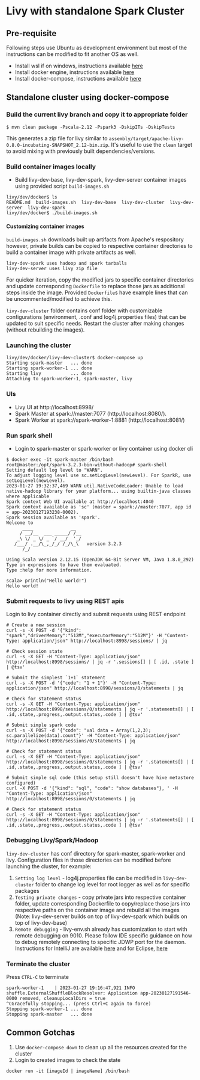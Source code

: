 # Livy with standalone Spark Cluster
## Pre-requisite
Following steps use Ubuntu as development environment but most of the instructions can be modified to fit another OS as well.
* Install wsl if on windows, instructions available [here](https://ubuntu.com/tutorials/install-ubuntu-on-wsl2-on-windows-11-with-gui-support)
* Install docker engine, instructions available [here](https://docs.docker.com/engine/install/ubuntu/)
* Install docker-compose, instructions available [here](https://docs.docker.com/compose/install/)

## Standalone cluster using docker-compose
### Build the current livy branch and copy it to appropriate folder
```
$ mvn clean package -Pscala-2.12 -Pspark3 -DskipITs -DskipTests
```
This generates a zip file for livy similar to `assembly/target/apache-livy-0.8.0-incubating-SNAPSHOT_2.12-bin.zip`. It's useful to use the `clean` target to avoid mixing with previously built dependencies/versions.

### Build container images locally
* Build livy-dev-base, livy-dev-spark, livy-dev-server container images using provided script `build-images.sh`
```
livy/dev/docker$ ls
README.md  build-images.sh  livy-dev-base  livy-dev-cluster  livy-dev-server  livy-dev-spark
livy/dev/docker$ ./build-images.sh
```
#### Customizing container images
`build-images.sh` downloads built up artifacts from Apache's respository however, private builds can be copied to respective container directories to build a container image with private artifacts as well.
```
livy-dev-spark uses hadoop and spark tarballs
livy-dev-server uses livy zip file
```

For quicker iteration, copy the modified jars to specific container directories and update corresponding `Dockerfile` to replace those jars as additional steps inside the image. Provided `Dockerfile`s have example lines that can be uncommented/modified to achieve this.

`livy-dev-cluster` folder contains conf folder with customizable configurations (environment, .conf and log4j.properties files) that can be updated to suit specific needs. Restart the cluster after making changes (without rebuilding the images).
### Launching the cluster
```
livy/dev/docker/livy-dev-cluster$ docker-compose up
Starting spark-master   ... done
Starting spark-worker-1 ... done
Starting livy           ... done
Attaching to spark-worker-1, spark-master, livy
```
### UIs
* Livy UI at http://localhost:8998/
* Spark Master at spark://master:7077 (http://localhost:8080/).
* Spark Worker at spark://spark-worker-1:8881 (http://localhost:8081/)

### Run spark shell
* Login to spark-master or spark-worker or livy container using docker cli
```
$ docker exec -it spark-master /bin/bash
root@master:/opt/spark-3.2.3-bin-without-hadoop# spark-shell
Setting default log level to "WARN".
To adjust logging level use sc.setLogLevel(newLevel). For SparkR, use setLogLevel(newLevel).
2023-01-27 19:32:37,469 WARN util.NativeCodeLoader: Unable to load native-hadoop library for your platform... using builtin-java classes where applicable
Spark context Web UI available at http://localhost:4040
Spark context available as 'sc' (master = spark://master:7077, app id = app-20230127193238-0002).
Spark session available as 'spark'.
Welcome to
      ____              __
     / __/__  ___ _____/ /__
    _\ \/ _ \/ _ `/ __/  '_/
   /___/ .__/\_,_/_/ /_/\_\   version 3.2.3
      /_/

Using Scala version 2.12.15 (OpenJDK 64-Bit Server VM, Java 1.8.0_292)
Type in expressions to have them evaluated.
Type :help for more information.

scala> println("Hello world!")
Hello world!
``` 
### Submit requests to livy using REST apis
Login to livy container directly and submit requests using REST endpoint
```
# Create a new session
curl -s -X POST -d '{"kind": "spark","driverMemory":"512M","executorMemory":"512M"}' -H "Content-Type: application/json" http://localhost:8998/sessions/ | jq

# Check session state
curl -s -X GET -H "Content-Type: application/json" http://localhost:8998/sessions/ | jq -r '.sessions[] | [ .id, .state ] | @tsv'

# Submit the simplest `1+1` statement
curl -s -X POST -d '{"code": "1 + 1"}' -H "Content-Type: application/json" http://localhost:8998/sessions/0/statements | jq

# Check for statement status
curl -s -X GET -H "Content-Type: application/json" http://localhost:8998/sessions/0/statements | jq -r '.statements[] | [ .id,.state,.progress,.output.status,.code ] | @tsv'

# Submit simple spark code
curl -s -X POST -d '{"code": "val data = Array(1,2,3); sc.parallelize(data).count"}' -H "Content-Type: application/json" http://localhost:8998/sessions/0/statements | jq

# Check for statement status
curl -s -X GET -H "Content-Type: application/json" http://localhost:8998/sessions/0/statements | jq -r '.statements[] | [ .id,.state,.progress,.output.status,.code ] | @tsv'

# Submit simple sql code (this setup still doesn't have hive metastore configured)
curl -X POST -d '{"kind": "sql", "code": "show databases"}, ' -H "Content-Type: application/json" http://localhost:8998/sessions/0/statements | jq

# Check for statement status
curl -s -X GET -H "Content-Type: application/json" http://localhost:8998/sessions/0/statements | jq -r '.statements[] | [ .id,.state,.progress,.output.status,.code ] | @tsv'
```
### Debugging Livy/Spark/Hadoop
`livy-dev-cluster` has conf directory for spark-master, spark-worker and livy. Configuration files in those directories can be modified before launching the cluster, for example:
1. `Setting log level` - log4j.properties file can be modified in `livy-dev-cluster` folder to change log level for root logger as well as for specific packages
2. `Testing private changes` - copy private jars into respective container folder, update corresponding Dockerfile to copy/replace those jars into respective paths on the container image and rebuild all the images (Note: livy-dev-server builds on top of livy-dev-spark which builds on top of livy-dev-base)
3. `Remote debugging` - livy-env.sh already has customization to start with remote debugging on 9010. Please follow IDE specific guidance on how to debug remotely connecting to specific JDWP port for the daemon. Instructions for IntelliJ are available [here](https://www.jetbrains.com/help/idea/tutorial-remote-debug.html) and for Eclipse, [here](https://help.eclipse.org/latest/index.jsp?topic=%2Forg.eclipse.jdt.doc.user%2Ftasks%2Ftask-remotejava_launch_config.htm)
### Terminate the cluster
Press `CTRL-C` to terminate
```
spark-worker-1    | 2023-01-27 19:16:47,921 INFO shuffle.ExternalShuffleBlockResolver: Application app-20230127191546-0000 removed, cleanupLocalDirs = true
^CGracefully stopping... (press Ctrl+C again to force)
Stopping spark-worker-1 ... done
Stopping spark-master   ... done
```

## Common Gotchas
1. Use `docker-compose down` to clean up all the resources created for the cluster
2. Login to created images to check the state
```
docker run -it [imageId | imageName] /bin/bash
```

